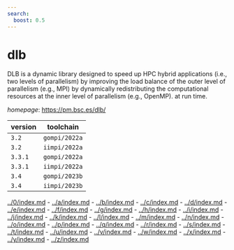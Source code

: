 ```yaml
---
search:
  boost: 0.5
---
```

# dlb

DLB is a dynamic library designed to speed up HPC hybrid applications (i.e., two levels of parallelism) by improving the load balance of the outer level of parallelism (e.g., MPI) by dynamically redistributing the computational resources at the inner level of parallelism (e.g., OpenMP). at run time.

*homepage*: <https://pm.bsc.es/dlb/>

version | toolchain
--------|----------
``3.2`` | ``gompi/2022a``
``3.2`` | ``iimpi/2022a``
``3.3.1`` | ``gompi/2022a``
``3.3.1`` | ``iimpi/2022a``
``3.4`` | ``gompi/2023b``
``3.4`` | ``iimpi/2023b``

[../0/index.md](0) - [../a/index.md](a) - [../b/index.md](b) - [../c/index.md](c) - [../d/index.md](d) - [../e/index.md](e) - [../f/index.md](f) - [../g/index.md](g) - [../h/index.md](h) - [../i/index.md](i) - [../j/index.md](j) - [../k/index.md](k) - [../l/index.md](l) - [../m/index.md](m) - [../n/index.md](n) - [../o/index.md](o) - [../p/index.md](p) - [../q/index.md](q) - [../r/index.md](r) - [../s/index.md](s) - [../t/index.md](t) - [../u/index.md](u) - [../v/index.md](v) - [../w/index.md](w) - [../x/index.md](x) - [../y/index.md](y) - [../z/index.md](z)

